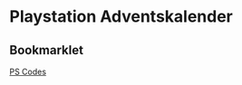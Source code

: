 # Playstation Adventskalender

## Bookmarklet


<a href="javascript:(function(){document.body.appendChild(document.createElement('script')).src='https://raw.githubusercontent.com/bettysteger/playstation-adventskalender/refs/heads/main/code-redeem.js';})();">PS Codes</a>
